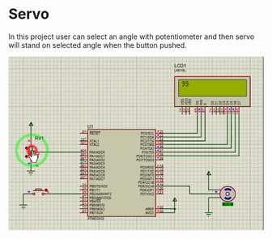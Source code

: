 # Servo

In this project user can select an angle with potentiometer and then servo will stand on selected angle when the button pushed.

<img src="https://github.com/parsahemmasi/avr_tutorial/blob/main/Servo/Others/img.gif"  />
